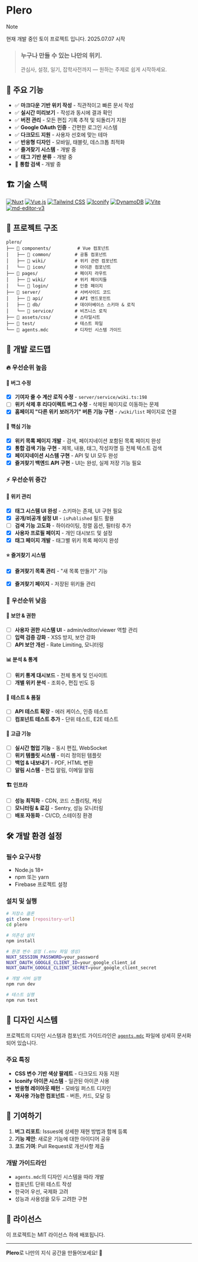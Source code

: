 # Plero

> [!NOTE]
> 현재 개발 중인 토이 프로젝트 입니다. 2025.07.07 시작

> ### 누구나 만들 수 있는 나만의 위키.
> 관심사, 설정, 일기, 잡학사전까지 — 원하는 주제로 쉽게 시작하세요.

## 🚀 주요 기능

- ✅ **마크다운 기반 위키 작성** - 직관적이고 빠른 문서 작성
- ✅ **실시간 미리보기** - 작성과 동시에 결과 확인
- ✅ **버전 관리** - 모든 편집 기록 추적 및 되돌리기 지원
- ✅ **Google OAuth 인증** - 간편한 로그인 시스템
- ✅ **다크모드 지원** - 사용자 선호에 맞는 테마
- ✅ **반응형 디자인** - 모바일, 태블릿, 데스크톱 최적화
- ✅ **즐겨찾기 시스템** - 개발 중
- ✅ **태그 기반 분류** - 개발 중
- 🔄 **통합 검색** - 개발 중

## 🏗️ 기술 스택

[![Nuxt](https://img.shields.io/badge/nuxt-00DC82?style=for-the-badge&logo=nuxt&logoColor=white)](https://nuxt.com/)
[![Vue.js](https://img.shields.io/badge/Vue.js-4FC08D?style=for-the-badge&logo=vuedotjs&logoColor=white)](https://vuejs.org/)
[![Tailwind CSS](https://img.shields.io/badge/Tailwind_CSS-06B6D4?style=for-the-badge&logo=tailwindcss&logoColor=white)](https://tailwindcss.com/)
[![Iconify](https://img.shields.io/badge/Iconify-026C9C?style=for-the-badge&logo=Iconify&logoColor=white)](https://iconify.design/)
[![DynamoDB](https://img.shields.io/badge/DynamoDB-4053D6?style=for-the-badge&logo=amazon-dynamodb&logoColor=white)](https://aws.amazon.com/dynamodb/)
[![Vite](https://img.shields.io/badge/Vite-646CFF?style=for-the-badge&logo=vite&logoColor=white)](https://vitejs.dev/)
[![md-editor-v3](https://img.shields.io/badge/md--editor--v3-000000?style=for-the-badge&logo=md-editor-v3&logoColor=white)](https://md-editor-v3.vercel.app/)

## 📁 프로젝트 구조

```
plero/
├── 📁 components/          # Vue 컴포넌트
│   ├── 📁 common/         # 공통 컴포넌트
│   ├── 📁 wiki/           # 위키 관련 컴포넌트
│   └── 📁 icon/           # 아이콘 컴포넌트
├── 📁 pages/              # 페이지 라우트
│   ├── 📁 wiki/           # 위키 페이지들
│   └── 📁 login/          # 인증 페이지
├── 📁 server/             # 서버사이드 코드
│   ├── 📁 api/            # API 엔드포인트
│   ├── 📁 db/             # 데이터베이스 스키마 & 로직
│   └── 📁 service/        # 비즈니스 로직
├── 📁 assets/css/         # 스타일시트
├── 📁 test/               # 테스트 파일
└── 📄 agents.mdc          # 디자인 시스템 가이드
```

## 🎯 개발 로드맵

### 🔥 **우선순위 높음**

#### 🐛 버그 수정
- [x] **기여자 줄 수 계산 로직 수정** - `server/service/wiki.ts:198`
- [ ] **위키 삭제 후 리다이렉트 버그 수정** - 삭제된 페이지로 이동하는 문제
- [x] **홈페이지 "다른 위키 보러가기" 버튼 기능 구현** - `/wiki/list` 페이지로 연결

#### 🚀 핵심 기능
- [x] **위키 목록 페이지 개발** - 검색, 페이지네이션 포함된 목록 페이지 완성
- [x] **통합 검색 기능 구현** - 제목, 내용, 태그, 작성자명 등 전체 텍스트 검색
- [x] **페이지네이션 시스템 구현** - API 및 UI 모두 완성
- [x] **즐겨찾기 백엔드 API 구현** - UI는 완성, 실제 저장 기능 필요

### ⚡ **우선순위 중간**

#### 📝 위키 관리
- [x] **태그 시스템 UI 완성** - 스키마는 존재, UI 구현 필요
- [x] **공개/비공개 설정 UI** - `isPublished` 필드 활용
- [ ] **검색 기능 고도화** - 하이라이팅, 정렬 옵션, 필터링 추가
- [x] **사용자 프로필 페이지** - 개인 대시보드 및 설정
- [x] **태그 페이지 개발** - 태그별 위키 목록 페이지 완성

#### ⭐ 즐겨찾기 시스템
- [x] **즐겨찾기 목록 관리** - "새 목록 만들기" 기능
- [x] **즐겨찾기 페이지** - 저장된 위키들 관리


### 💫 **우선순위 낮음**

#### 🔐 보안 & 권한
- [ ] **사용자 권한 시스템 UI** - admin/editor/viewer 역할 관리
- [ ] **입력 검증 강화** - XSS 방지, 보안 강화
- [ ] **API 보안 개선** - Rate Limiting, 모니터링

#### 📊 분석 & 통계
- [ ] **위키 통계 대시보드** - 전체 통계 및 인사이트
- [ ] **개별 위키 분석** - 조회수, 편집 빈도 등

#### 🧪 테스트 & 품질
- [ ] **API 테스트 확장** - 에러 케이스, 인증 테스트
- [ ] **컴포넌트 테스트 추가** - 단위 테스트, E2E 테스트

#### 🌟 고급 기능
- [ ] **실시간 협업 기능** - 동시 편집, WebSocket
- [ ] **위키 템플릿 시스템** - 미리 정의된 템플릿
- [ ] **백업 & 내보내기** - PDF, HTML 변환
- [ ] **알림 시스템** - 편집 알림, 이메일 알림

#### 🏗️ 인프라
- [ ] **성능 최적화** - CDN, 코드 스플리팅, 캐싱
- [ ] **모니터링 & 로깅** - Sentry, 성능 모니터링
- [ ] **배포 자동화** - CI/CD, 스테이징 환경

## 🛠️ 개발 환경 설정

### 필수 요구사항
- Node.js 18+
- npm 또는 yarn
- Firebase 프로젝트 설정

### 설치 및 실행

```bash
# 저장소 클론
git clone [repository-url]
cd plero

# 의존성 설치
npm install

# 환경 변수 설정 (.env 파일 생성)
NUXT_SESSION_PASSWORD=your_password
NUXT_OAUTH_GOOGLE_CLIENT_ID=your_google_client_id
NUXT_OAUTH_GOOGLE_CLIENT_SECRET=your_google_client_secret

# 개발 서버 실행
npm run dev

# 테스트 실행
npm run test
```

## 🎨 디자인 시스템

프로젝트의 디자인 시스템과 컴포넌트 가이드라인은 [`agents.mdc`](./agents.mdc) 파일에 상세히 문서화되어 있습니다.

### 주요 특징
- **CSS 변수 기반 색상 팔레트** - 다크모드 자동 지원
- **Iconify 아이콘 시스템** - 일관된 아이콘 사용
- **반응형 레이아웃 패턴** - 모바일 퍼스트 디자인
- **재사용 가능한 컴포넌트** - 버튼, 카드, 모달 등

## 🤝 기여하기

1. **버그 리포트**: Issues에 상세한 재현 방법과 함께 등록
2. **기능 제안**: 새로운 기능에 대한 아이디어 공유
3. **코드 기여**: Pull Request로 개선사항 제출

### 개발 가이드라인
- `agents.mdc`의 디자인 시스템을 따라 개발
- 컴포넌트 단위 테스트 작성
- 한국어 우선, 국제화 고려
- 성능과 사용성을 모두 고려한 구현

## 📄 라이선스

이 프로젝트는 MIT 라이선스 하에 배포됩니다.

---

**Plero**로 나만의 지식 공간을 만들어보세요! 🚀